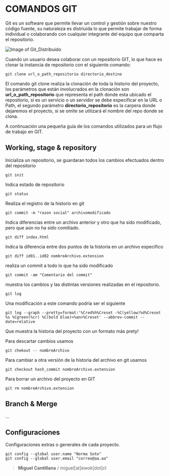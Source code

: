 # COMANDOS GIT
Git es un software que permite llevar un control y gestión sobre nuestro código fuente, su naturaleza es distriuida lo que permite trabajar de forma individual o colaborando con cualquier integrante del equipo que comparta el repositorio.

![Image of Git_Distribuido](https://s3.amazonaws.com/media-p.slid.es/uploads/142575/images/1638371/git-tutorial-basics-clone-repotorepocollaboration.png)

Cuando un usuario desea colaborar con un repositorio GIT, lo que hace es clonar la instancia de repositorio con el siguiente comando:

```
git clone url_o_path_repositorio directorio_destino
```
El comando git clone realiza la clonación de toda la historio del proyecto, los parámetros que están involucrados en la clonación son __url_o_path_repositorio__ que representa el path donde esta ubicado el repositorio, si es un servicio o un servidor se debe especificar en la URL o Path, el segundo parámetro __directorio_repositorio__ es la carpera donde dejaremos el proyecto, si se omite se utilizará el nombre del repo donde se clona.

A continuación una pequeña guía de los comandos utilizados para un flujo de trabajo en GIT.

## Working, stage & repository

Inicializa un repositorio, se guardaran todos los cambios efectuados dentro del repositorio
```
git init
```
Indica estado de repositorio
```
git status
```

Realiza el registro de la historio en git
```
git commit -m "razon social" archivomodificado
```
Indica diferencias entre un archivo anterior y otro que ha sido modificado, pero que aún no ha sido comitiado.
```
git diff index.html
```
Indica la diferencia entre dos puntos de la historia en un archivo específico
```
git diff id01..id02 nombreArchivo.extension
```

realiza un commit a todo lo que ha sido modificado
```
git commit -am "Comentario del commit"
```
muestra los cambios y las distintas versiones realizadas en el repositorio.
```
git log
```
Una modificación a este comando podría ser el siguiente
```
git log --graph --pretty=format:'%Cred%h%Creset -%C(yellow)%d%Creset %s %Cgreen(%cr) %C(bold blue)<%an>%Creset' --abbrev-commit --date=relative
```
Que muestra la historia del proyecto con un formato más prety!

Para descartar cambios usamos
```
git chekout -- nombreArchivo
```
Para cambiar a otra versión de la historia del archivo en git usamos
```
git checkout hash_commit nombreArchivo.extension 
```
Para borrar un archivo del proyecto en GIT
```
git rm nombreArchivo.extension
```
## Branch & Merge
...

## Configuraciones
Configuraciones extras o generales de cada proyecto.
```
git config --global user.name "Norma Soto"
git config --global user.email "correo@aa.aa"
```


> __Miguel Cantillana__ / miguel[at]ewok[dot]cl